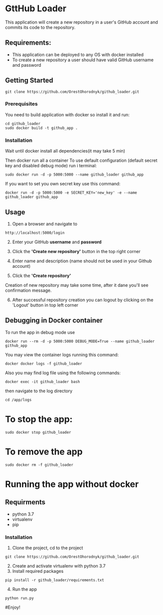 # GttHub Loader

This application will create a new repository in a user's GitHub account and commits its code to the
repository.


## Requirements:
* This application can be deployed to any OS with docker installed
* To create a new repository a user should have valid GitHub username and password

## Getting Started
```
git clone https://github.com/OrestOhorodnyk/github_loader.git
```

### Prerequisites

You need to build application with docker so install it and run:

```
cd github_loader
sudo docker build -t github_app .
```

### Installation

Wait until docker install all dependencies(it may take 5 min)

Then docker run all a container
To use default configuration (default secret key and disabled debug mode) run i terminal:
```
sudo docker run -d -p 5000:5000 --name github_loader github_app
```
If you want to set you own secret key use this command:
```
docker run -d -p 5000:5000 -e SECRET_KEY='new_key' -e --name github_loader github_app
```

## Usage
1.  Open a browser and navigate to
```
http://localhost:5000/login
```

2. Enter your GitHub **username** and **password**

3. Click the **'Create new repository'**  button in the top right corner
4. Enter name and description (name should not be used in your Github account)
5. Click the **'Create repository'**

Creation of new repository may take some time, after it dane you'll see
confirmation  message.

6. After successful repository creation you can logout by clicking on the
'Logout' button in top left corner

## Debugging in Docker container
To run the app in debug mode use
```
docker run --rm -d -p 5000:5000 DEBUG_MODE=True --name github_loader github_app
```
You may view the container logs running this command:
```
docker docker logs -f github_loader
```
Also you may find log file using the following commands:
```
docker exec -it github_loader bash
```
then navigate to the log directory
```
cd /app/logs
```
# To stop the app:
```
sudo docker stop github_loader
```
# To remove the app
```
sudo docker rm -f github_loader
```

# Running the app without docker

## Requirments
- python 3.7
- virtualenv
- pip

### Installation

1. Clone the project, cd to the project
```
git clone https://github.com/OrestOhorodnyk/github_loader.git
```
2. Create and activate virtualenv with python 3.7
3. Install required packages
```
pip install -r github_loader/requirements.txt
```
4. Run the app
```
python run.py
```

#Enjoy!